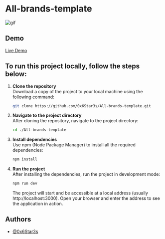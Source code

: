 
# All-brands-template
![gif](https://github-production-user-asset-6210df.s3.amazonaws.com/95292019/360553714-c1085a7f-9753-4cc3-a026-06cd40ee01ed.gif?X-Amz-Algorithm=AWS4-HMAC-SHA256&X-Amz-Credential=AKIAVCODYLSA53PQK4ZA%2F20240822%2Fus-east-1%2Fs3%2Faws4_request&X-Amz-Date=20240822T163628Z&X-Amz-Expires=300&X-Amz-Signature=4a9b040e653c6d9a6cf7c1577939a8813e3910821c142e5f66d8fbf134852ad2&X-Amz-SignedHeaders=host&actor_id=95292019&key_id=0&repo_id=795155630)



## Demo

[Live Demo](https://all-brands-template.vercel.app/)

## To run this project locally, follow the steps below:

1. **Clone the repository**  
   Download a copy of the project to your local machine using the following command:
   ```bash
   git clone https://github.com/0x6Star3s/All-brands-template.git
   ```

2. **Navigate to the project directory**  
   After cloning the repository, navigate to the project directory:
   ```bash
   cd ./All-brands-template
   ```

3. **Install dependencies**  
   Use npm (Node Package Manager) to install all the required dependencies:
   ```bash
   npm install
   ```

4. **Run the project**  
   After installing the dependencies, run the project in development mode:
   ```bash
   npm run dev
   ```

   The project will start and be accessible at a local address (usually http://localhost:3000). Open your browser and enter the address to see the application in action.


## Authors

- [@0x6Star3s](https://www.github.com/0x6Star3s)


